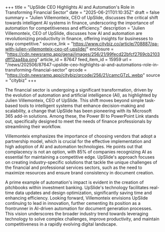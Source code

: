 +++
title = "UpSlide CEO Highlights AI and Automation's Role in Transforming Financial Sector"
date = "2025-06-21T01:10:35Z"
draft = false
summary = "Julien Villemonteix, CEO of UpSlide, discusses the critical shift towards intelligent AI systems in finance, underscoring the importance of automation for competitiveness and efficiency."
description = "Julien Villemonteix, CEO of UpSlide, discusses how AI and automation are revolutionizing productivity in finance, offering insights for businesses to stay competitive."
source_link = "https://www.citybiz.co/article/708887/qa-with-julien-villemonteix-ceo-of-upslide/"
enclosure = "https://cdn.newsramp.app/genai/images/256/21/99fecd22bfcf2769cb2103dff12aa4ba.png"
article_id = 87647
feed_item_id = 15959
url = "/news/202506/87647-upslide-ceo-highlights-ai-and-automations-role-in-transforming-financial-sector"
qrcode = "https://cdn.newsramp.app/citybiz/qrcode/256/21/camcGTzL.webp"
source = "citybiz"
+++

<p>The financial sector is undergoing a significant transformation, driven by the evolution of automation and artificial intelligence (AI), as highlighted by Julien Villemonteix, CEO of UpSlide. This shift moves beyond simple task-based tools to intelligent systems that enhance decision-making and scalability, a change that UpSlide has been pioneering with its Microsoft 365 add-in solutions. Among these, the Power BI to PowerPoint Link stands out, specifically designed to meet the needs of finance professionals by streamlining their workflow.</p><p>Villemonteix emphasizes the importance of choosing vendors that adopt a partnership model, which is crucial for the effective implementation and high adoption of AI and automation technologies. He points out that complacency is not an option, with 85% of companies recognizing AI as essential for maintaining a competitive edge. UpSlide's approach focuses on creating industry-specific solutions that tackle the unique challenges of the financial and professional services sectors, such as the need to maximize resources and ensure brand consistency in document creation.</p><p>A prime example of automation's impact is evident in the creation of pitchbooks within investment banking. UpSlide's technology facilitates real-time data updates and design optimization, significantly saving time and enhancing efficiency. Looking forward, Villemonteix envisions UpSlide continuing to lead in innovation, further cementing its position as a frontrunner in AI-driven automation for document generation processes. This vision underscores the broader industry trend towards leveraging technology to solve complex challenges, improve productivity, and maintain competitiveness in a rapidly evolving digital landscape.</p>